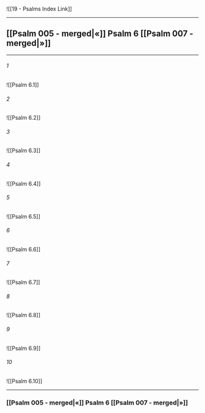 ![[19 - Psalms Index Link]]

---
##  [[Psalm 005 - merged|«]] Psalm 6 [[Psalm 007 - merged|»]]

---

###### 1
![[Psalm 6.1]] 

###### 2
![[Psalm 6.2]] 

###### 3
![[Psalm 6.3]] 

###### 4
![[Psalm 6.4]]

###### 5 
![[Psalm 6.5]] 

###### 6
![[Psalm 6.6]] 

###### 7
![[Psalm 6.7]] 

###### 8
![[Psalm 6.8]] 

###### 9
![[Psalm 6.9]] 

###### 10
![[Psalm 6.10]] 


---
###  [[Psalm 005 - merged|«]] Psalm 6 [[Psalm 007 - merged|»]]